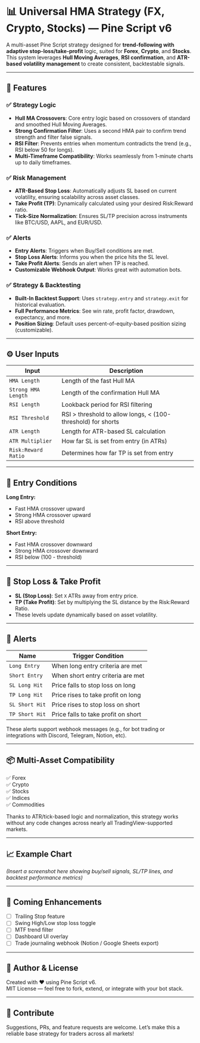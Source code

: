 # 📊 Universal HMA Strategy (FX, Crypto, Stocks) — Pine Script v6

A multi-asset Pine Script strategy designed for **trend-following with adaptive stop-loss/take-profit** logic, suited for **Forex**, **Crypto**, and **Stocks**. This system leverages **Hull Moving Averages**, **RSI confirmation**, and **ATR-based volatility management** to create consistent, backtestable signals.

---

## 🚀 Features

### ✅ Strategy Logic
- **Hull MA Crossovers**: Core entry logic based on crossovers of standard and smoothed Hull Moving Averages.
- **Strong Confirmation Filter**: Uses a second HMA pair to confirm trend strength and filter false signals.
- **RSI Filter**: Prevents entries when momentum contradicts the trend (e.g., RSI below 50 for longs).
- **Multi-Timeframe Compatibility**: Works seamlessly from 1-minute charts up to daily timeframes.

### ✅ Risk Management
- **ATR-Based Stop Loss**: Automatically adjusts SL based on current volatility, ensuring scalability across asset classes.
- **Take Profit (TP)**: Dynamically calculated using your desired Risk:Reward ratio.
- **Tick-Size Normalization**: Ensures SL/TP precision across instruments like BTC/USD, AAPL, and EUR/USD.

### ✅ Alerts
- **Entry Alerts**: Triggers when Buy/Sell conditions are met.
- **Stop Loss Alerts**: Informs you when the price hits the SL level.
- **Take Profit Alerts**: Sends an alert when TP is reached.
- **Customizable Webhook Output**: Works great with automation bots.

### ✅ Strategy & Backtesting
- **Built-In Backtest Support**: Uses `strategy.entry` and `strategy.exit` for historical evaluation.
- **Full Performance Metrics**: See win rate, profit factor, drawdown, expectancy, and more.
- **Position Sizing**: Default uses percent-of-equity-based position sizing (customizable).

---

## ⚙️ User Inputs

| Input                | Description                                         |
|---------------------|-----------------------------------------------------|
| `HMA Length`         | Length of the fast Hull MA                         |
| `Strong HMA Length`  | Length of the confirmation Hull MA                 |
| `RSI Length`         | Lookback period for RSI filtering                  |
| `RSI Threshold`      | RSI > threshold to allow longs, < (100-threshold) for shorts |
| `ATR Length`         | Length for ATR-based SL calculation                |
| `ATR Multiplier`     | How far SL is set from entry (in ATRs)             |
| `Risk:Reward Ratio`  | Determines how far TP is set from entry            |

---

## 🧪 Entry Conditions

**Long Entry:**
- Fast HMA crossover upward
- Strong HMA crossover upward
- RSI above threshold

**Short Entry:**
- Fast HMA crossover downward
- Strong HMA crossover downward
- RSI below (100 - threshold)

---

## 🎯 Stop Loss & Take Profit

- **SL (Stop Loss)**: Set `X` ATRs away from entry price.
- **TP (Take Profit)**: Set by multiplying the SL distance by the Risk:Reward Ratio.
- These levels update dynamically based on asset volatility.

---

## 📍 Alerts

| Name             | Trigger Condition                      |
|------------------|----------------------------------------|
| `Long Entry`     | When long entry criteria are met       |
| `Short Entry`    | When short entry criteria are met      |
| `SL Long Hit`    | Price falls to stop loss on long       |
| `TP Long Hit`    | Price rises to take profit on long     |
| `SL Short Hit`   | Price rises to stop loss on short      |
| `TP Short Hit`   | Price falls to take profit on short    |

These alerts support webhook messages (e.g., for bot trading or integrations with Discord, Telegram, Notion, etc).

---

## 📦 Multi-Asset Compatibility

✅ Forex  
✅ Crypto  
✅ Stocks  
✅ Indices  
✅ Commodities

Thanks to ATR/tick-based logic and normalization, this strategy works without any code changes across nearly all TradingView-supported markets.

---

## 📈 Example Chart

_(Insert a screenshot here showing buy/sell signals, SL/TP lines, and backtest performance metrics)_

---

## 🔄 Coming Enhancements

- [ ] Trailing Stop feature
- [ ] Swing High/Low stop loss toggle
- [ ] MTF trend filter
- [ ] Dashboard UI overlay
- [ ] Trade journaling webhook (Notion / Google Sheets export)

---

## 🧠 Author & License

Created with ❤️ using Pine Script v6.  
MIT License — feel free to fork, extend, or integrate with your bot stack.

---

## 🤝 Contribute

Suggestions, PRs, and feature requests are welcome. Let’s make this a reliable base strategy for traders across all markets!

